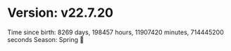 # Version: v22.7.20
Time since birth: 8269 days, 198457 hours, 11907420 minutes, 714445200 seconds
Season: Spring 🌸
